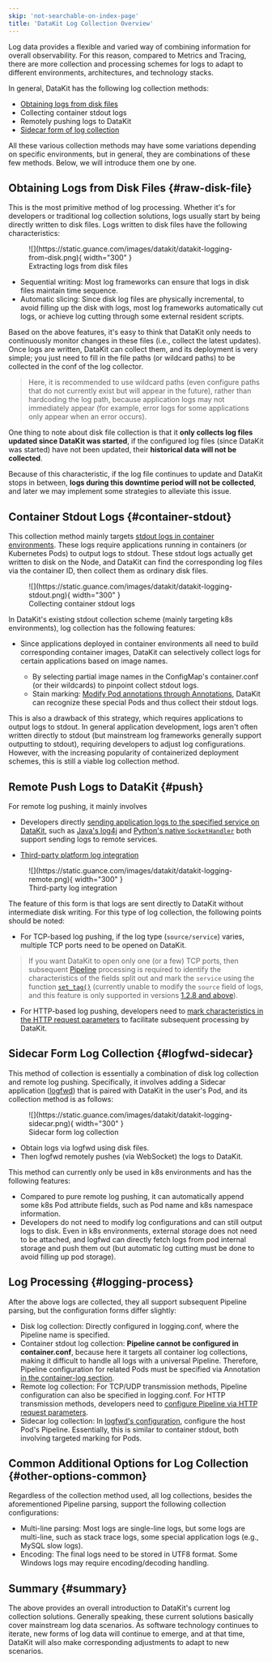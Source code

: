 ```yaml
---
skip: 'not-searchable-on-index-page'
title: 'DataKit Log Collection Overview'
---
```


Log data provides a flexible and varied way of combining information for overall observability. For this reason, compared to Metrics and Tracing, there are more collection and processing schemes for logs to adapt to different environments, architectures, and technology stacks.

In general, DataKit has the following log collection methods:

- [Obtaining logs from disk files](logging.md)
- Collecting container stdout logs
- Remotely pushing logs to DataKit
- [Sidecar form of log collection](logfwd.md)

All these various collection methods may have some variations depending on specific environments, but in general, they are combinations of these few methods. Below, we will introduce them one by one.

## Obtaining Logs from Disk Files {#raw-disk-file}

This is the most primitive method of log processing. Whether it's for developers or traditional log collection solutions, logs usually start by being directly written to disk files. Logs written to disk files have the following characteristics:

<figure markdown>
  ![](https://static.guance.com/images/datakit/datakit-logging-from-disk.png){ width="300" }
  <figcaption>Extracting logs from disk files</figcaption>
</figure>

- Sequential writing: Most log frameworks can ensure that logs in disk files maintain time sequence.
- Automatic slicing: Since disk log files are physically incremental, to avoid filling up the disk with logs, most log frameworks automatically cut logs, or achieve log cutting through some external resident scripts.

Based on the above features, it's easy to think that DataKit only needs to continuously monitor changes in these files (i.e., collect the latest updates). Once logs are written, DataKit can collect them, and its deployment is very simple; you just need to fill in the file paths (or wildcard paths) to be collected in the conf of the log collector.

> Here, it is recommended to use wildcard paths (even configure paths that do not currently exist but will appear in the future), rather than hardcoding the log path, because application logs may not immediately appear (for example, error logs for some applications only appear when an error occurs).

One thing to note about disk file collection is that it **only collects log files updated since DataKit was started**, if the configured log files (since DataKit was started) have not been updated, their **historical data will not be collected**.

Because of this characteristic, if the log file continues to update and DataKit stops in between, **logs during this downtime period will not be collected**, and later we may implement some strategies to alleviate this issue.

## Container Stdout Logs {#container-stdout}

This collection method mainly targets [stdout logs in container environments](container.md). These logs require applications running in containers (or Kubernetes Pods) to output logs to stdout. These stdout logs actually get written to disk on the Node, and DataKit can find the corresponding log files via the container ID, then collect them as ordinary disk files.

<figure markdown>
  ![](https://static.guance.com/images/datakit/datakit-logging-stdout.png){ width="300" }
  <figcaption>Collecting container stdout logs</figcaption>
</figure>

In DataKit's existing stdout collection scheme (mainly targeting k8s environments), log collection has the following features:

- Since applications deployed in container environments all need to build corresponding container images, DataKit can selectively collect logs for certain applications based on image names.

    - By selecting partial image names in the ConfigMap's container.conf (or their wildcards) to pinpoint collect stdout logs.
    - Stain marking: [Modify Pod annotations through Annotations](container-log.md#logging-with-annotation-or-label), DataKit can recognize these special Pods and thus collect their stdout logs.

This is also a drawback of this strategy, which requires applications to output logs to stdout. In general application development, logs aren't often written directly to stdout (but mainstream log frameworks generally support outputting to stdout), requiring developers to adjust log configurations. However, with the increasing popularity of containerized deployment schemes, this is still a viable log collection method.

## Remote Push Logs to DataKit {#push}

For remote log pushing, it mainly involves

- Developers directly [sending application logs to the specified service on DataKit](logging_socket.md), such as [Java's log4j](logging_socket.md#java) and [Python's native `SocketHandler`](logging_socket.md#python) both support sending logs to remote services.

- [Third-party platform log integration](logstreaming.md)

<figure markdown>
  ![](https://static.guance.com/images/datakit/datakit-logging-remote.png){ width="300" }
  <figcaption>Third-party log integration</figcaption>
</figure>

The feature of this form is that logs are sent directly to DataKit without intermediate disk writing. For this type of log collection, the following points should be noted:

- For TCP-based log pushing, if the log type (`source/service`) varies, multiple TCP ports need to be opened on DataKit.

> If you want DataKit to open only one (or a few) TCP ports, then subsequent [Pipeline](../pipeline/use-pipeline/index.md) processing is required to identify the characteristics of the fields split out and mark the `service` using the function [`set_tag()`](../pipeline/use-pipeline/pipeline-built-in-function.md#fn-set-tag) (currently unable to modify the `source` field of logs, and this feature is only supported in versions [1.2.8 and above](../datakit/changelog.md#cl-1.2.8)).

- For HTTP-based log pushing, developers need to [mark characteristics in the HTTP request parameters](logstreaming.md#args) to facilitate subsequent processing by DataKit.

## Sidecar Form Log Collection {#logfwd-sidecar}

This method of collection is essentially a combination of disk log collection and remote log pushing. Specifically, it involves adding a Sidecar application ([logfwd](logfwd.md)) that is paired with DataKit in the user's Pod, and its collection method is as follows:

<figure markdown>
  ![](https://static.guance.com/images/datakit/datakit-logging-sidecar.png){ width="300" }
  <figcaption>Sidecar form log collection</figcaption>
</figure>

- Obtain logs via logfwd using disk files.
- Then logfwd remotely pushes (via WebSocket) the logs to DataKit.

This method can currently only be used in k8s environments and has the following features:

- Compared to pure remote log pushing, it can automatically append some k8s Pod attribute fields, such as Pod name and k8s namespace information.
- Developers do not need to modify log configurations and can still output logs to disk. Even in k8s environments, external storage does not need to be attached, and logfwd can directly fetch logs from pod internal storage and push them out (but automatic log cutting must be done to avoid filling up pod storage).

## Log Processing {#logging-process}

After the above logs are collected, they all support subsequent Pipeline parsing, but the configuration forms differ slightly:

- Disk log collection: Directly configured in logging.conf, where the Pipeline name is specified.
- Container stdout log collection: **Pipeline cannot be configured in container.conf**, because here it targets all container log collections, making it difficult to handle all logs with a universal Pipeline. Therefore, Pipeline configuration for related Pods must be specified via Annotation [in the container-log section](container-log.md#logging-with-annotation-or-label).
- Remote log collection: For TCP/UDP transmission methods, Pipeline configuration can also be specified in logging.conf. For HTTP transmission methods, developers need to [configure Pipeline via HTTP request parameters](logstreaming.md#args).
- Sidecar log collection: In [logfwd's configuration](logfwd.md#config), configure the host Pod's Pipeline. Essentially, this is similar to container stdout, both involving targeted marking for Pods.

## Common Additional Options for Log Collection {#other-options-common}

Regardless of the collection method used, all log collections, besides the aforementioned Pipeline parsing, support the following collection configurations:

- Multi-line parsing: Most logs are single-line logs, but some logs are multi-line, such as stack trace logs, some special application logs (e.g., MySQL slow logs).
- Encoding: The final logs need to be stored in UTF8 format. Some Windows logs may require encoding/decoding handling.

## Summary {#summary}

The above provides an overall introduction to DataKit's current log collection solutions. Generally speaking, these current solutions basically cover mainstream log data scenarios. As software technology continues to iterate, new forms of log data will continue to emerge, and at that time, DataKit will also make corresponding adjustments to adapt to new scenarios.